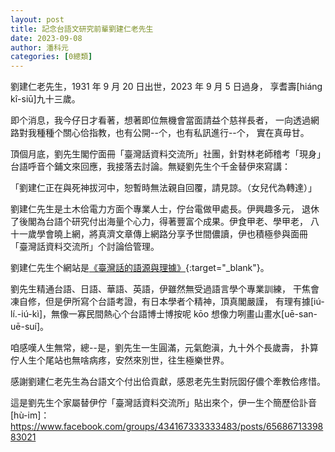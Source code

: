```yaml
---
layout: post
title: 記念台語文研究前輩劉建仁老先生
date: 2023-09-08
author: 潘科元
categories: [0總類]
---
```


劉建仁老先生，1931 年 9 月 20 日出世，2023 年 9 月 5 日過身，
享耆壽[hiáng kî-siū]九十三歲。

即个消息，我今仔日才看著，想著即位無機會當面請益个慈祥長者，
一向透過網路對我種種个關心佮指教，也有公開\--个，也有私訊進行\--个，
實在真毋甘。

頂個月底，劉先生閣佇面冊「臺灣話資料交流所」社團，針對林老師稽考「現身」
台語呼音个鋪文來回應，我接落去討論。無疑劉先生个千金替伊來寫講：

「劉建仁正在與死神拔河中，恕暫時無法親自回覆，請見諒。（女兒代為轉達）」

劉建仁先生是土木佮電力方面个專業人士，佇台電做甲處長。伊興趣多元，
退休了後閣為台語个研究付出海量个心力，得著豐富个成果。伊食甲老、學甲老，
八十一歲學會曉上網，將真濟文章傳上網路分享予世間儂讀，伊也積極參與面冊
「臺灣話資料交流所」个討論佮管理。

劉建仁先生个網站是[《臺灣話的語源與理據》](https://taiwanlanguage.wordpress.com/){:target="_blank"}。

劉先生精通台語、日語、華語、英語，伊雖然無受過語言學个專業訓練，
干焦會凍自修，但是伊所寫个台語考證，有日本學者个精神，頂真閣嚴謹，
有理有據[iú-lí.-iú-kì]，無像一寡民間熱心个台語博士博按呢
kōo 想像力咧畫山畫水[uē-san-uē-suí]。

咱感嘆人生無常，總\--是，劉先生一生圓滿，元氣飽滇，九十外个長歲壽，
扑算佇人生个尾站也無啥病疼，安然來別世，往生極樂世界。

感謝劉建仁老先生為台語文个付出佮貢獻，感恩老先生對阮囡仔儂个牽教佮疼惜。

這是劉先生个家屬替伊佇「臺灣話資料交流所」貼出來个，伊一生个簡歷佮訃音[hù-im]：
<https://www.facebook.com/groups/434167333333483/posts/6568671339883021>

